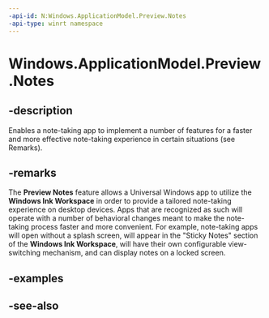 ```yaml
---
-api-id: N:Windows.ApplicationModel.Preview.Notes
-api-type: winrt namespace
---
```


# Windows.ApplicationModel.Preview.Notes

## -description
Enables a note-taking app to implement a number of features for a faster and more effective note-taking experience in certain situations (see Remarks).

## -remarks
The **Preview Notes** feature allows a Universal Windows app to utilize the **Windows Ink Workspace** in order to provide a tailored note-taking experience on desktop devices. Apps that are recognized as such will operate with a number of behavioral changes meant to make the note-taking process faster and more convenient. For example, note-taking apps will open without a splash screen, will appear in the "Sticky Notes" section of the **Windows Ink Workspace**, will have their own configurable view-switching mechanism, and can display notes on a locked screen.

## -examples

## -see-also